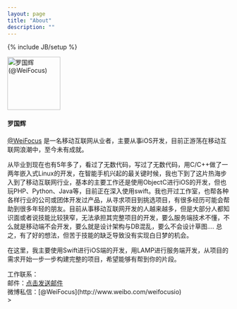 ```yaml
---
layout: page
title: "About"
description: ""
---
```

{% include JB/setup %}


<div>
<section class="author-profile">
        <div class="author-heading">
                <img class="author-avatar" src="{{ site.production_url }}{{ site.JB.BASE_PATH }}/attachment/greyluoavatar.png" width="120" height="120" alt="罗国辉 (@WeiFocus)">
            <h4 class="author-name">罗国辉</h4>
        </div>
            <p class="author-bio"><a href="http://weibo.com/u/1850031017">@WeiFocus</a> 是一名移动互联网从业者，主要从事iOS开发，目前正游荡在移动互联网浪潮中，至今未有成就。</p>
            <p>
            	从毕业到现在也有5年多了，看过了无数代码，写过了无数代码，用C/C++做了一两年嵌入式Linux的开发，在智能手机兴起的最关键时候，我也下到了这片热海步入到了移动互联网行业，基本的主要工作还是使用ObjectC进行iOS的开发，但也玩PHP、Python、Java等，目前正在深入使用swift。我也开过工作室，也帮各种各样行业的公司或团体开发过产品，从寻求项目到挑选项目，有很多经历可能会帮助到很多年轻的朋友。目前从事移动互联网开发的人越来越多，但是大部分人都知识面或者说技能比较狭窄，无法承担其完整项目的开发，要么服务端技术不懂，不么就是移动端不会开发，要么就是设计架构与DB混乱，要么不会设计草图…. 总之，有了好的想法，但苦于技能的缺乏导致没有实现白日梦的机会。
            </p>
            <p>
				在这里，我主要使用Swift进行iOS端的开发，用LAMP进行服务端开发，从项目的需求开始一步一步构建完整的项目，希望能够有帮到你的片段。
			</p>
            <div>
                工作联系：<br>     
                邮件：<a href="mailto:guohui.great@gmail.com">点击发送邮件</a> <br>   
                微博私信：[@WeiFocus](http://www.weibo.com/weifocusio)  
            </div>>
</section>    
</div>
